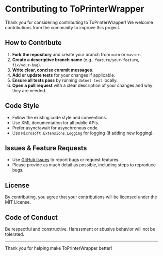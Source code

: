 # Contributing to ToPrinterWrapper

Thank you for considering contributing to ToPrinterWrapper! We welcome contributions from the community to improve this project.

## How to Contribute

1. **Fork the repository** and create your branch from `main` or `master`.
2. **Create a descriptive branch name** (e.g., `feature/your-feature`, `fix/your-bug`).
3. **Write clear, concise commit messages**.
4. **Add or update tests** for your changes if applicable.
5. **Ensure all tests pass** by running `dotnet test` locally.
6. **Open a pull request** with a clear description of your changes and why they are needed.

## Code Style
- Follow the existing code style and conventions.
- Use XML documentation for all public APIs.
- Prefer async/await for asynchronous code.
- Use `Microsoft.Extensions.Logging` for logging (if adding new logging).

## Issues & Feature Requests
- Use [GitHub Issues](../../issues) to report bugs or request features.
- Please provide as much detail as possible, including steps to reproduce bugs.

## License
By contributing, you agree that your contributions will be licensed under the MIT License.

## Code of Conduct
Be respectful and constructive. Harassment or abusive behavior will not be tolerated.

---

Thank you for helping make ToPrinterWrapper better!
